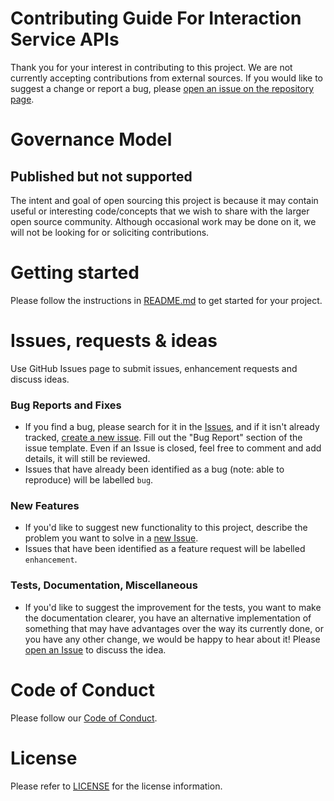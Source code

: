 # Contributing Guide For Interaction Service APIs

Thank you for your interest in contributing to this project. We are not currently accepting contributions from external sources. If you would like to suggest a change or report a bug, please [open an issue on the repository page](https://github.com/salesforce-misc/interaction-service-apis/issues/new).

# Governance Model

## Published but not supported

The intent and goal of open sourcing this project is because it may contain useful or interesting code/concepts that we wish to share with the larger open source community. Although occasional work may be done on it, we will not be looking for or soliciting contributions.

# Getting started

Please follow the instructions in [README.md](README.md) to get started for your project.

# Issues, requests & ideas

Use GitHub Issues page to submit issues, enhancement requests and discuss ideas.

### Bug Reports and Fixes
-  If you find a bug, please search for it in the [Issues](https://github.com/salesforce-misc/interaction-service-apis/issues), and if it isn't already tracked,
   [create a new issue](https://github.com/salesforce-misc/interaction-service-apis/issues/new). Fill out the "Bug Report" section of the issue template. Even if an Issue is closed, feel free to comment and add details, it will still
   be reviewed.
-  Issues that have already been identified as a bug (note: able to reproduce) will be labelled `bug`.

### New Features
-  If you'd like to suggest new functionality to this project, describe the problem you want to solve in a [new Issue](https://github.com/salesforce-misc/interaction-service-apis/issues/new).
-  Issues that have been identified as a feature request will be labelled `enhancement`.

### Tests, Documentation, Miscellaneous
-  If you'd like to suggest the improvement for the tests, you want to make the documentation clearer, you have an
   alternative implementation of something that may have advantages over the way its currently
   done, or you have any other change, we would be happy to hear about it! Please [open an Issue](https://github.com/salesforce-misc/interaction-service-apis/issues/new) to discuss the idea.

# Code of Conduct
Please follow our [Code of Conduct](CODE_OF_CONDUCT.md).

# License
Please refer to [LICENSE](LICENSE.txt) for the license information.
